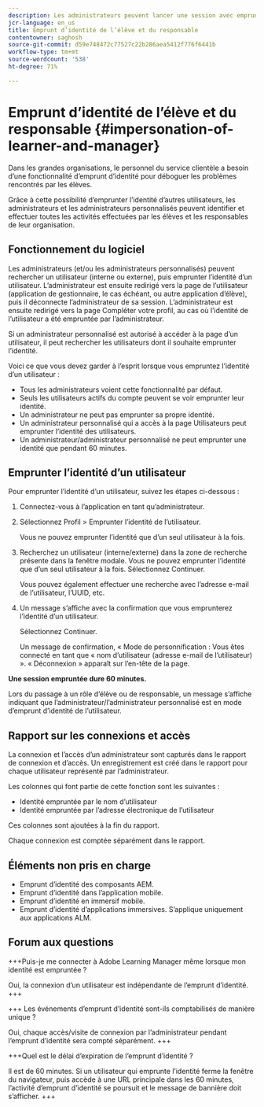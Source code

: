```yaml
---
description: Les administrateurs peuvent lancer une session avec emprunt d’identité, ce qui leur permet de se connecter au nom de n’importe quel utilisateur de leur compte dans leurs rôles d’élève et de responsable.
jcr-language: en_us
title: Emprunt d’identité de l’élève et du responsable
contentowner: saghosh
source-git-commit: d59e748472c77527c22b286aea5412f776f6441b
workflow-type: tm+mt
source-wordcount: '538'
ht-degree: 71%

---
```




# Emprunt d’identité de l’élève et du responsable {#impersonation-of-learner-and-manager}

Dans les grandes organisations, le personnel du service clientèle a besoin d’une fonctionnalité d’emprunt d’identité pour déboguer les problèmes rencontrés par les élèves.

Grâce à cette possibilité d’emprunter l’identité d’autres utilisateurs, les administrateurs et les administrateurs personnalisés peuvent identifier et effectuer toutes les activités effectuées par les élèves et les responsables de leur organisation.

## Fonctionnement du logiciel

Les administrateurs (et/ou les administrateurs personnalisés) peuvent rechercher un utilisateur (interne ou externe), puis emprunter l’identité d’un utilisateur. L’administrateur est ensuite redirigé vers la page de l’utilisateur (application de gestionnaire, le cas échéant, ou autre application d’élève), puis il déconnecte l’administrateur de sa session. L’administrateur est ensuite redirigé vers la page Compléter votre profil, au cas où l’identité de l’utilisateur a été empruntée par l’administrateur.

Si un administrateur personnalisé est autorisé à accéder à la page d’un utilisateur, il peut rechercher les utilisateurs dont il souhaite emprunter l’identité.

Voici ce que vous devez garder à l’esprit lorsque vous empruntez l’identité d’un utilisateur :

* Tous les administrateurs voient cette fonctionnalité par défaut.
* Seuls les utilisateurs actifs du compte peuvent se voir emprunter leur identité.
* Un administrateur ne peut pas emprunter sa propre identité.
* Un administrateur personnalisé qui a accès à la page Utilisateurs peut emprunter l’identité des utilisateurs.
* Un administrateur/administrateur personnalisé ne peut emprunter une identité que pendant 60 minutes.

## Emprunter l’identité d’un utilisateur

Pour emprunter l’identité d’un utilisateur, suivez les étapes ci-dessous :

1. Connectez-vous à l’application en tant qu’administrateur.
1. Sélectionnez Profil > Emprunter l’identité de l’utilisateur.

   Vous ne pouvez emprunter l’identité que d’un seul utilisateur à la fois.

1. Recherchez un utilisateur (interne/externe) dans la zone de recherche présente dans la fenêtre modale. Vous ne pouvez emprunter l’identité que d’un seul utilisateur à la fois. Sélectionnez Continuer.

   Vous pouvez également effectuer une recherche avec l’adresse e-mail de l’utilisateur, l’UUID, etc.

1. Un message s’affiche avec la confirmation que vous emprunterez l’identité d’un utilisateur.

   Sélectionnez Continuer.

   Un message de confirmation, « Mode de personnification : Vous êtes connecté en tant que « nom d’utilisateur (adresse e-mail de l’utilisateur) ». « Déconnexion » apparaît sur l’en-tête de la page.

**Une session empruntée dure 60 minutes.**

Lors du passage à un rôle d’élève ou de responsable, un message s’affiche indiquant que l’administrateur/l’administrateur personnalisé est en mode d’emprunt d’identité de l’utilisateur.

## Rapport sur les connexions et accès

La connexion et l’accès d’un administrateur sont capturés dans le rapport de connexion et d’accès. Un enregistrement est créé dans le rapport pour chaque utilisateur représenté par l’administrateur.

Les colonnes qui font partie de cette fonction sont les suivantes :

* Identité empruntée par le nom d’utilisateur
* Identité empruntée par l’adresse électronique de l’utilisateur

Ces colonnes sont ajoutées à la fin du rapport.

Chaque connexion est comptée séparément dans le rapport.

## Éléments non pris en charge

* Emprunt d’identité des composants AEM.
* Emprunt d’identité dans l’application mobile.
* Emprunt d’identité en immersif mobile.
* Emprunt d’identité d’applications immersives. S’applique uniquement aux applications ALM.

## Forum aux questions

+++Puis-je me connecter à Adobe Learning Manager même lorsque mon identité est empruntée ?

Oui, la connexion d’un utilisateur est indépendante de l’emprunt d’identité.
+++

+++ Les événements d’emprunt d’identité sont-ils comptabilisés de manière unique ?

Oui, chaque accès/visite de connexion par l’administrateur pendant l’emprunt d’identité sera compté séparément.
+++

+++Quel est le délai d’expiration de l’emprunt d’identité ?

Il est de 60 minutes. Si un utilisateur qui emprunte l’identité ferme la fenêtre du navigateur, puis accède à une URL principale dans les 60 minutes, l’activité d’emprunt d’identité se poursuit et le message de bannière doit s’afficher.
+++
